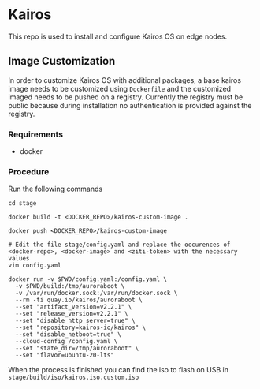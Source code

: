 # Kairos
This repo is used to install and configure Kairos OS on edge nodes.

## Image Customization
In order to customize Kairos OS with additional packages, a base kairos image needs to be customized using `Dockerfile` and the customized imaged needs to be pushed on a registry. Currently the registry must be public because during installation no authentication is provided against the registry.

### Requirements
- docker

### Procedure
Run the following commands
```shell
cd stage

docker build -t <DOCKER_REPO>/kairos-custom-image .

docker push <DOCKER_REPO>/kairos-custom-image

# Edit the file stage/config.yaml and replace the occurences of <docker-repo>, <docker-image> and <ziti-token> with the necessary values
vim config.yaml

docker run -v $PWD/config.yaml:/config.yaml \
  -v $PWD/build:/tmp/auroraboot \
  -v /var/run/docker.sock:/var/run/docker.sock \
  --rm -ti quay.io/kairos/auroraboot \
  --set "artifact_version=v2.2.1" \
  --set "release_version=v2.2.1" \
  --set "disable_http_server=true" \
  --set "repository=kairos-io/kairos" \
  --set "disable_netboot=true" \
  --cloud-config /config.yaml \
  --set "state_dir=/tmp/auroraboot" \
  --set "flavor=ubuntu-20-lts"
```

When the process is finished you can find the iso to flash on USB in `stage/build/iso/kairos.iso.custom.iso`

